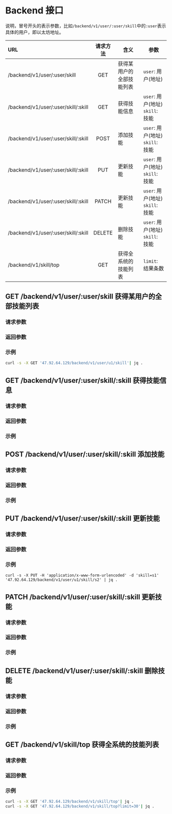 # Backend 接口

说明，冒号开头的表示参数，比如`/backend/v1/user/:user/skill`中的`:user`表示具体的用户，即以太坊地址。

URL|请求方法|含义|参数
|:---|:---:|---|---|
|/backend/v1/user/:user/skill|GET|获得某用户的全部技能列表|`user`: 用户(地址)|
/backend/v1/user/:user/skill/:skill|GET|获得技能信息|`user`: 用户(地址)<br>`skill`: 技能
/backend/v1/user/:user/skill/:skill|POST|添加技能|`user`: 用户(地址)<br>`skill`: 技能
/backend/v1/user/:user/skill/:skill|PUT|更新技能|`user`: 用户(地址)<br>`skill`: 技能
/backend/v1/user/:user/skill/:skill|PATCH|更新技能|`user`: 用户(地址)<br>`skill`: 技能
/backend/v1/user/:user/skill/:skill|DELETE|删除技能|`user`: 用户(地址)<br>`skill`: 技能
/backend/v1/skill/top|GET|获得全系统的技能列表|`limit`: 结果条数

## GET /backend/v1/user/:user/skill 获得某用户的全部技能列表

### 请求参数

### 返回参数

### 示例
```bash
curl -s -X GET '47.92.64.129/backend/v1/user/u1/skill'| jq .
```
## GET /backend/v1/user/:user/skill/:skill 获得技能信息

### 请求参数

### 返回参数

### 示例

## POST /backend/v1/user/:user/skill/:skill 添加技能

### 请求参数

### 返回参数

### 示例

## PUT /backend/v1/user/:user/skill/:skill 更新技能

### 请求参数

### 返回参数

### 示例
```
curl -s -X PUT -H 'application/x-www-form-urlencoded' -d 'skill=s1' '47.92.64.129/backend/v1/user/u1/skill/s2' | jq .
```

## PATCH /backend/v1/user/:user/skill/:skill 更新技能

### 请求参数

### 返回参数

### 示例

## DELETE /backend/v1/user/:user/skill/:skill 删除技能

### 请求参数

### 返回参数

### 示例

## GET /backend/v1/skill/top 获得全系统的技能列表

### 请求参数

### 返回参数

### 示例

```bash
curl -s -X GET '47.92.64.129/backend/v1/skill/top'| jq .
curl -s -X GET '47.92.64.129/backend/v1/skill/top?limit=30'| jq .
```